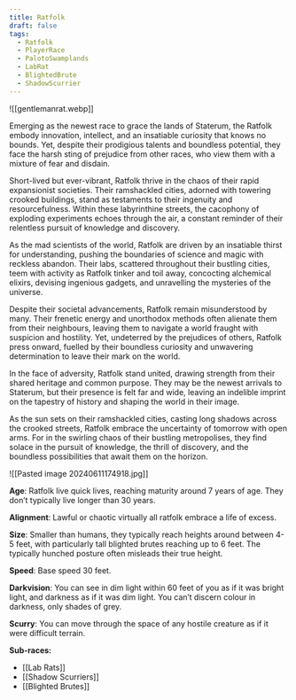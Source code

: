 ```yaml
---
title: Ratfolk
draft: false
tags:
  - Ratfolk
  - PlayerRace
  - PalotoSwamplands
  - LabRat
  - BlightedBrute
  - ShadowScurrier
---
```

![[gentlemanrat.webp]]

Emerging as the newest race to grace the lands of Staterum, the Ratfolk embody innovation, intellect, and an insatiable curiosity that knows no bounds. Yet, despite their prodigious talents and boundless potential, they face the harsh sting of prejudice from other races, who view them with a mixture of fear and disdain.

Short-lived but ever-vibrant, Ratfolk thrive in the chaos of their rapid expansionist societies. Their ramshackled cities, adorned with towering crooked buildings, stand as testaments to their ingenuity and resourcefulness. Within these labyrinthine streets, the cacophony of exploding experiments echoes through the air, a constant reminder of their relentless pursuit of knowledge and discovery.

As the mad scientists of the world, Ratfolk are driven by an insatiable thirst for understanding, pushing the boundaries of science and magic with reckless abandon. Their labs, scattered throughout their bustling cities, teem with activity as Ratfolk tinker and toil away, concocting alchemical elixirs, devising ingenious gadgets, and unravelling the mysteries of the universe.

Despite their societal advancements, Ratfolk remain misunderstood by many. Their frenetic energy and unorthodox methods often alienate them from their neighbours, leaving them to navigate a world fraught with suspicion and hostility. Yet, undeterred by the prejudices of others, Ratfolk press onward, fuelled by their boundless curiosity and unwavering determination to leave their mark on the world.​

In the face of adversity, Ratfolk stand united, drawing strength from their shared heritage and common purpose. They may be the newest arrivals to Staterum, but their presence is felt far and wide, leaving an indelible imprint on the tapestry of history and shaping the world in their image.

As the sun sets on their ramshackled cities, casting long shadows across the crooked streets, Ratfolk embrace the uncertainty of tomorrow with open arms. For in the swirling chaos of their bustling metropolises, they find solace in the pursuit of knowledge, the thrill of discovery, and the boundless possibilities that await them on the horizon.

![[Pasted image 20240611174918.jpg]]

**Age**: Ratfolk live quick lives, reaching maturity around 7 years of age. They don’t typically live longer than 30 years.

​**Alignment**: Lawful or chaotic virtually all ratfolk embrace a life of excess.

**Size**: Smaller than humans, they typically reach heights around between 4-5 feet, with particularly tall blighted brutes reaching up to 6 feet. The typically hunched posture often misleads their true height.

**Speed**: Base speed 30 feet.

**Darkvision**: You can see in dim light within 60 feet of you as if it was bright light, and darkness as if it was dim light. You can’t discern colour in darkness, only shades of grey.

**Scurry**: You can move through the space of any hostile creature as if it were difficult terrain.

**Sub-races:**
- [[Lab Rats]]
- [[Shadow Scurriers]]
- [[Blighted Brutes]] 
